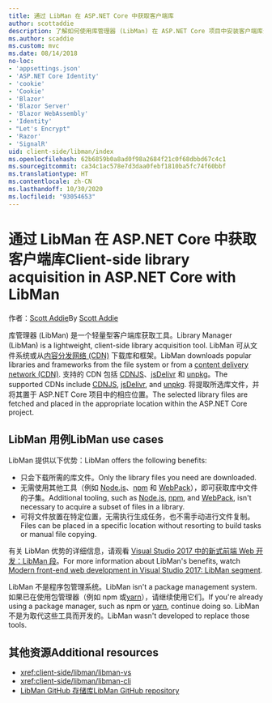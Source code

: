 ```yaml
---
title: 通过 LibMan 在 ASP.NET Core 中获取客户端库
author: scottaddie
description: 了解如何使用库管理器 (LibMan) 在 ASP.NET Core 项目中安装客户端库资产。
ms.author: scaddie
ms.custom: mvc
ms.date: 08/14/2018
no-loc:
- 'appsettings.json'
- 'ASP.NET Core Identity'
- 'cookie'
- 'Cookie'
- 'Blazor'
- 'Blazor Server'
- 'Blazor WebAssembly'
- 'Identity'
- "Let's Encrypt"
- 'Razor'
- 'SignalR'
uid: client-side/libman/index
ms.openlocfilehash: 62b6859b0a8ad0f98a2684f21c0f68dbbd67c4c1
ms.sourcegitcommit: ca34c1ac578e7d3daa0febf1810ba5fc74f60bbf
ms.translationtype: HT
ms.contentlocale: zh-CN
ms.lasthandoff: 10/30/2020
ms.locfileid: "93054653"
---
```

# <a name="client-side-library-acquisition-in-aspnet-core-with-libman"></a><span data-ttu-id="81d18-103">通过 LibMan 在 ASP.NET Core 中获取客户端库</span><span class="sxs-lookup"><span data-stu-id="81d18-103">Client-side library acquisition in ASP.NET Core with LibMan</span></span>

<span data-ttu-id="81d18-104">作者：[Scott Addie](https://twitter.com/Scott_Addie)</span><span class="sxs-lookup"><span data-stu-id="81d18-104">By [Scott Addie](https://twitter.com/Scott_Addie)</span></span>

<span data-ttu-id="81d18-105">库管理器 (LibMan) 是一个轻量型客户端库获取工具。</span><span class="sxs-lookup"><span data-stu-id="81d18-105">Library Manager (LibMan) is a lightweight, client-side library acquisition tool.</span></span> <span data-ttu-id="81d18-106">LibMan 可从文件系统或从[内容分发网络 (CDN)](https://wikipedia.org/wiki/Content_delivery_network) 下载库和框架。</span><span class="sxs-lookup"><span data-stu-id="81d18-106">LibMan downloads popular libraries and frameworks from the file system or from a [content delivery network (CDN)](https://wikipedia.org/wiki/Content_delivery_network).</span></span> <span data-ttu-id="81d18-107">支持的 CDN 包括 [CDNJS](https://cdnjs.com/)、[jsDelivr](https://www.jsdelivr.com/) 和 [unpkg](https://unpkg.com/#/)。</span><span class="sxs-lookup"><span data-stu-id="81d18-107">The supported CDNs include [CDNJS](https://cdnjs.com/), [jsDelivr](https://www.jsdelivr.com/), and [unpkg](https://unpkg.com/#/).</span></span> <span data-ttu-id="81d18-108">将提取所选库文件，并将其置于 ASP.NET Core 项目中的相应位置。</span><span class="sxs-lookup"><span data-stu-id="81d18-108">The selected library files are fetched and placed in the appropriate location within the ASP.NET Core project.</span></span>

## <a name="libman-use-cases"></a><span data-ttu-id="81d18-109">LibMan 用例</span><span class="sxs-lookup"><span data-stu-id="81d18-109">LibMan use cases</span></span>

<span data-ttu-id="81d18-110">LibMan 提供以下优势：</span><span class="sxs-lookup"><span data-stu-id="81d18-110">LibMan offers the following benefits:</span></span>

* <span data-ttu-id="81d18-111">只会下载所需的库文件。</span><span class="sxs-lookup"><span data-stu-id="81d18-111">Only the library files you need are downloaded.</span></span>
* <span data-ttu-id="81d18-112">无需使用其他工具（例如 [Node.js](https://nodejs.org)、[npm](https://www.npmjs.com) 和 [ WebPack](https://webpack.js.org)），即可获取库中文件的子集。</span><span class="sxs-lookup"><span data-stu-id="81d18-112">Additional tooling, such as [Node.js](https://nodejs.org), [npm](https://www.npmjs.com), and [WebPack](https://webpack.js.org), isn't necessary to acquire a subset of files in a library.</span></span>
* <span data-ttu-id="81d18-113">可将文件放置在特定位置，无需执行生成任务，也不需手动进行文件复制。</span><span class="sxs-lookup"><span data-stu-id="81d18-113">Files can be placed in a specific location without resorting to build tasks or manual file copying.</span></span>

<span data-ttu-id="81d18-114">有关 LibMan 优势的详细信息，请观看 [Visual Studio 2017 中的新式前端 Web 开发：LibMan 段](https://channel9.msdn.com/Events/Build/2017/B8073#time=43m34s)。</span><span class="sxs-lookup"><span data-stu-id="81d18-114">For more information about LibMan's benefits, watch [Modern front-end web development in Visual Studio 2017: LibMan segment](https://channel9.msdn.com/Events/Build/2017/B8073#time=43m34s).</span></span>

<span data-ttu-id="81d18-115">LibMan 不是程序包管理系统。</span><span class="sxs-lookup"><span data-stu-id="81d18-115">LibMan isn't a package management system.</span></span> <span data-ttu-id="81d18-116">如果已在使用包管理器（例如 npm 或[yarn](https://yarnpkg.com)），请继续使用它们。</span><span class="sxs-lookup"><span data-stu-id="81d18-116">If you're already using a package manager, such as npm or [yarn](https://yarnpkg.com), continue doing so.</span></span> <span data-ttu-id="81d18-117">LibMan 不是为取代这些工具而开发的。</span><span class="sxs-lookup"><span data-stu-id="81d18-117">LibMan wasn't developed to replace those tools.</span></span>

## <a name="additional-resources"></a><span data-ttu-id="81d18-118">其他资源</span><span class="sxs-lookup"><span data-stu-id="81d18-118">Additional resources</span></span>

* <xref:client-side/libman/libman-vs>
* <xref:client-side/libman/libman-cli>
* [<span data-ttu-id="81d18-119">LibMan GitHub 存储库</span><span class="sxs-lookup"><span data-stu-id="81d18-119">LibMan GitHub repository</span></span>](https://github.com/aspnet/LibraryManager)
